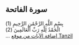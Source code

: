 
## سورة الفاتحة
   بِسْمِ اللَّهِ الرَّحْمَٰنِ الرَّحِيمِ (1)  
   الْحَمْدُ لِلَّهِ رَبِّ الْعَالَمِينَ (2)  
   ... [إضافة الآيات من موقع Tanzil](https://tanzil.net/)
